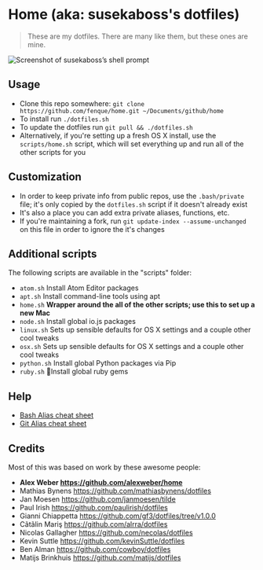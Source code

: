 # Home (aka: susekaboss's dotfiles)

> These are my dotfiles. There are many like them, but these ones are mine.

![Screenshot of susekaboss’s shell prompt](http://i.imgur.com/MTLif8c.jpg)

## Usage

* Clone this repo somewhere: `git clone https://github.com/fenque/home.git ~/Documents/github/home`
* To install run `./dotfiles.sh`
* To update the dotfiles run `git pull && ./dotfiles.sh`
* Alternatively, if you're setting up a fresh OS X install, use the `scripts/home.sh` script, which will set everything up and run all of the other scripts for you

## Customization

* In order to keep private info from public repos, use the `.bash/private` file; it's only copied by the `dotfiles.sh` script if it doesn't already exist
* It's also a place you can add extra private aliases, functions, etc.
* If you're maintaining a fork, run `git update-index --assume-unchanged` on this file in order to ignore the it's changes

## Additional scripts

The following scripts are available in the "scripts" folder:

* `atom.sh` Install Atom Editor packages
* `apt.sh` Install command-line tools using apt
* `home.sh` __Wrapper around the all of the other scripts; use this to set up a new Mac__
* `node.sh` Install global io.js packages
* `linux.sh` Sets up sensible defaults for OS X settings and a couple other cool tweaks
* `osx.sh` Sets up sensible defaults for OS X settings and a couple other cool tweaks
* `python.sh` Install global Python packages via Pip
* `ruby.sh` Install global ruby gems

## Help

* [Bash Alias cheat sheet](BASH.md)
* [Git Alias cheat sheet](GIT.md)

## Credits

Most of this was based on work by these awesome people:
* __Alex Weber https://github.com/alexweber/home__
* Mathias Bynens https://github.com/mathiasbynens/dotfiles
* Jan Moesen https://github.com/janmoesen/tilde
* Paul Irish https://github.com/paulirish/dotfiles
* Gianni Chiappetta https://github.com/gf3/dotfiles/tree/v1.0.0
* Cãtãlin Mariş  https://github.com/alrra/dotfiles
* Nicolas Gallagher  https://github.com/necolas/dotfiles
* Kevin Suttle https://github.com/kevinSuttle/dotfiles
* Ben Alman  https://github.com/cowboy/dotfiles
* Matijs Brinkhuis  https://github.com/matijs/dotfiles
